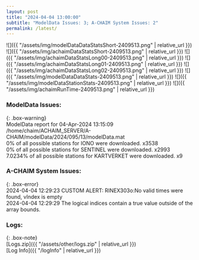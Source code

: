 ```yaml
---
layout: post
title: "2024-04-04 13:00:00"
subtitle: "ModelData Issues: 3; A-CHAIM System Issues: 2"
permalink: /latest/
---
```


![]({{ "/assets/img/modelDataDataStatsShort-2409513.png" | relative_url }})
![]({{ "/assets/img/achaimDataStatsShort-2409513.png" | relative_url }})
![]({{ "/assets/img/achaimDataStatsLong00-2409513.png" | relative_url }})
![]({{ "/assets/img/achaimDataStatsLong01-2409513.png" | relative_url }})
![]({{ "/assets/img/achaimDataStatsLong02-2409513.png" | relative_url }})
![]({{ "/assets/img/modelDataDataStats-2409513.png" | relative_url }})
![]({{ "/assets/img/modelDataStationStats-2409513.png" | relative_url }})
![]({{ "/assets/img/achaimRunTime-2409513.png" | relative_url }})


### ModelData Issues:  
  
{: .box-warning}  
 ModelData report for 04-Apr-2024 13:15:09   
 /home/chaim/ACHAIM_SERVER/A-CHAIM/modelData/2024/095/13/modelData.mat   
 0% of all possible stations for IONO were downloaded. x3538   
 0% of all possible stations for SENTINEL were downloaded. x2993   
 7.0234% of all possible stations for KARTVERKET were downloaded. x9   
  
### A-CHAIM System Issues:  
  
{: .box-error}  
2024-04-04 12:29:23 CUSTOM ALERT: RINEX303o:No valid times were found, vIndex is empty  
2024-04-04 12:29:29 The logical indices contain a true value outside of the array bounds.  

### Logs:  
  
{: .box-note}  
[Logs.zip]({{ "/assets/other/logs.zip" | relative_url }})  
[Log Info]({{ "/logInfo" | relative_url }})  
